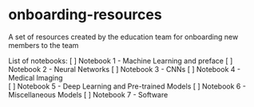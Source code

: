 # onboarding-resources
A set of resources created by the education team for onboarding new members to the team

List of notebooks: 
[ ] Notebook 1 - Machine Learning and preface
[ ] Notebook 2 - Neural Networks
[ ] Notebook 3 - CNNs
[ ] Notebook 4 - Medical Imaging  
[ ] Notebook 5 - Deep Learning and Pre-trained Models 
[ ] Notebook 6 - Miscellaneous Models 
[ ] Notebook 7 - Software
